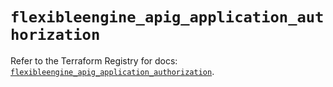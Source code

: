 # `flexibleengine_apig_application_authorization`

Refer to the Terraform Registry for docs: [`flexibleengine_apig_application_authorization`](https://registry.terraform.io/providers/flexibleenginecloud/flexibleengine/1.46.0/docs/resources/apig_application_authorization).
